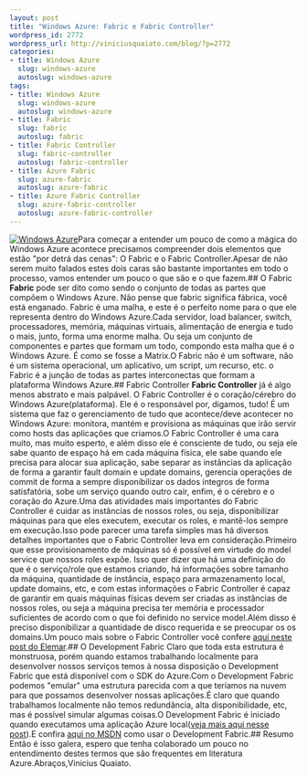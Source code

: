 ```yaml
--- 
layout: post
title: "Windows Azure: Fabric e Fabric Controller"
wordpress_id: 2772
wordpress_url: http://viniciusquaiato.com/blog/?p=2772
categories: 
- title: Windows Azure
  slug: windows-azure
  autoslug: windows-azure
tags: 
- title: Windows Azure
  slug: windows-azure
  autoslug: windows-azure
- title: Fabric
  slug: fabric
  autoslug: fabric
- title: Fabric Controller
  slug: fabric-controller
  autoslug: fabric-controller
- title: Azure Fabric
  slug: azure-fabric
  autoslug: azure-fabric
- title: Azure Fabric Controller
  slug: azure-fabric-controller
  autoslug: azure-fabric-controller
---
```

[![Windows Azure](http://viniciusquaiato.com/blog/wp-content/uploads/2011/01/microsoft-windows-azure-mspmentor-150x150.jpg "Windows Azure")](http://viniciusquaiato.com/blog/wp-content/uploads/2011/01/microsoft-windows-azure-mspmentor.jpg)Para começar a entender um pouco de como a mágica do Windows Azure acontece precisamos compreender  dois elementos que estão "por detrá das cenas": O Fabric e o Fabric Controller.Apesar de não serem muito falados estes dois caras são bastante importantes em todo o processo, vamos entender um pouco o que são e o que fazem.## O Fabric
**Fabric** pode ser dito como sendo o conjunto de todas as partes que compõem o Windows Azure. Não pense que fabric significa fábrica, você está enganado. Fabric é uma malha, e este é o perfeito nome para o que ele representa dentro do Windows Azure.Cada servidor, load balancer, switch, processadores, memória, máquinas virtuais, alimentação de energia e tudo o mais, junto, forma uma enorme malha. Ou seja um conjunto de componentes e partes que formam um todo, compondo esta malha que é o Windows Azure. É como se fosse a Matrix.O Fabric não é um software, não é um sistema operacional, um aplicativo, um script, um recurso, etc. o Fabric é a junção de todas as partes interconectas que formam a plataforma Windows Azure.## Fabric Controller
**Fabric Controller** já é algo menos abstrato e mais palpável. O Fabric Controller é o coração/cérebro do Windows Azure(plataforma). Ele é o responsável por, digamos, tudo! É um sistema que faz o gerenciamento de tudo que acontece/deve acontecer no Windows Azure: monitora, mantém e provisiona as máquinas que irão servir como hosts das aplicações que criamos.O Fabric Controller é uma cara muito, mas muito esperto, e além disso ele é consciente de tudo, ou seja ele sabe quanto de espaço há em cada máquina física, ele sabe quando ele precisa para alocar sua aplicação, sabe separar as instâncias da aplicação de forma a garantir fault domain e update domains, gerencia operações de commit de forma a sempre disponibilizar os dados íntegros de forma satisfatória, sobe um serviço quando outro cair, enfim, é o cérebro e o coração do Azure.Uma das atividades mais importantes do Fabric Controller é cuidar as instâncias de nossos roles, ou seja, disponibilizar máquinas para que eles executem, executar os roles, e mantê-los sempre em execução.Isso pode parecer uma tarefa simples mas há diversos detalhes importantes que o Fabric Controller leva em consideração.Primeiro que esse provisionamento de máquinas só é possível em virtude do model service que nossos roles expõe. Isso quer dizer que há uma definição do que é o serviço/role que estamos criando, há informações sobre tamanho da máquina, quantidade de instância, espaço para armazenamento local, update domains, etc, e com estas informações o Fabric Controller é capaz de garantir em quais máquinas físicas devem ser criadas as instâncias de nossos roles, ou seja a máquina precisa ter memória e processador suficientes de acordo com o que foi definido no service model.Além disso é preciso disponibilizar a quantidade de disco requerida e se preocupar os os domains.Um pouco mais sobre o Fabric Controller você confere [aqui neste post do Elemar](http://azureservicesbr.ning.com/profiles/blogs/como-funciona-o-azure-o-1).## O Development Fabric
Claro que toda esta estrutura é monstruosa, porém quando estamos trabalhando localmente para desenvolver nossos serviços temos à nossa disposição o Development Fabric que está disponível com o SDK do Azure.Com o Development Fabric podemos "emular" uma estrutura parecida com a que teríamos na nuvem para que possamos desenvolver nossas aplicações.É claro que quando trabalhamos localmente não temos redundância, alta disponibilidade, etc, mas é possível simular algumas coisas.O Development Fabric é iniciado quando executamos uma aplicação Azure local([veja mais aqui nesse post](http://azure.snagy.name/blog/?p=84)).E confira [aqui no MSDN](http://msdn.microsoft.com/en-us/library/dd179455.aspx) como usar o Development Fabric.## Resumo
Então é isso galera, espero que tenha colaborado um pouco no entendimento destes termos que são frequentes em literatura Azure.Abraços,Vinicius Quaiato.
